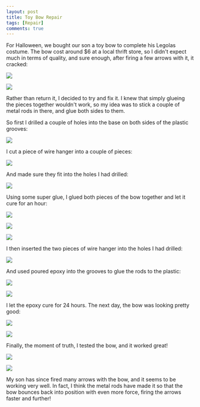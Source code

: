 ```yaml
---
layout: post
title: Toy Bow Repair
tags: [Repair]
comments: true
---
```


For Halloween, we bought our son a toy bow to complete his Legolas costume. The bow cost around $6 at a local thrift store, so I didn't expect much in terms of quality, and sure enough, after firing a few arrows with it, it cracked:

![](/assets/images/toy-bow-repair/IMG_7537.jpg)

![](/assets/images/toy-bow-repair/IMG_7538.jpg)

Rather than return it, I decided to try and fix it. I knew that simply glueing the pieces together wouldn't work, so my idea was to stick a couple of metal rods in there, and glue both sides to them.

So first I drilled a couple of holes into the base on both sides of the plastic grooves:

![](/assets/images/toy-bow-repair/IMG_7540.jpg)

I cut a piece of wire hanger into a couple of pieces:

![](/assets/images/toy-bow-repair/IMG_7542.jpg)

And made sure they fit into the holes I had drilled:

![](/assets/images/toy-bow-repair/IMG_7544.jpg)

Using some super glue, I glued both pieces of the bow together and let it cure for an hour:

![](/assets/images/toy-bow-repair/IMG_7549.jpg)

![](/assets/images/toy-bow-repair/IMG_7550.jpg)

![](/assets/images/toy-bow-repair/IMG_7553.jpg)

I then inserted the two pieces of wire hanger into the holes I had drilled:

![](/assets/images/toy-bow-repair/IMG_7554.jpg)

And used poured epoxy into the grooves to glue the rods to the plastic:

![](/assets/images/toy-bow-repair/IMG_7557.jpg)

![](/assets/images/toy-bow-repair/IMG_7559.jpg)

I let the epoxy cure for 24 hours. The next day, the bow was looking pretty good:

![](/assets/images/toy-bow-repair/IMG_7560.jpg)

![](/assets/images/toy-bow-repair/IMG_7562.jpg)

Finally, the moment of truth, I tested the bow, and it worked great!

![](/assets/images/toy-bow-repair/IMG_7565.jpg)

![](/assets/images/toy-bow-repair/IMG_7566.jpg)

My son has since fired many arrows with the bow, and it seems to be working very well. In fact, I think the metal rods have made it so that the bow bounces back into position with even more force, firing the arrows faster and further!
